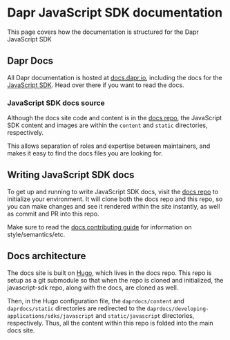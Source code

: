 # Dapr JavaScript SDK documentation

This page covers how the documentation is structured for the Dapr JavaScript SDK

## Dapr Docs

All Dapr documentation is hosted at [docs.dapr.io](https://docs.dapr.io), including the docs for the [JavaScript SDK](https://docs.dapr.io/developing-applications/sdks/javascript/). Head over there if you want to read the docs.

### JavaScript SDK docs source

Although the docs site code and content is in the [docs repo](https://github.com/dapr/docs), the JavaScript SDK content and images are within the `content` and `static` directories, respectively.

This allows separation of roles and expertise between maintainers, and makes it easy to find the docs files you are looking for.

## Writing JavaScript SDK docs

To get up and running to write JavaScript SDK docs, visit the [docs repo](https://github.com/dapr/docs) to initialize your environment. It will clone both the docs repo and this repo, so you can make changes and see it rendered within the site instantly, as well as commit and PR into this repo.

Make sure to read the [docs contributing guide](https://docs.dapr.io/contributing/contributing-docs/) for information on style/semantics/etc.

## Docs architecture

The docs site is built on [Hugo](https://gohugo.io), which lives in the docs repo. This repo is setup as a git submodule so that when the repo is cloned and initialized, the javascript-sdk repo, along with the docs, are cloned as well.

Then, in the Hugo configuration file, the `daprdocs/content` and `daprdocs/static` directories are redirected to the `daprdocs/developing-applications/sdks/javascript` and `static/javascript` directories, respectively. Thus, all the content within this repo is folded into the main docs site.
